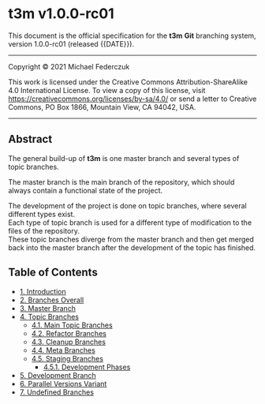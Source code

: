 <!-- TODO: release date -->

# t3m v1.0.0-rc01 #

This document is the official specification for the **t3m** **Git** branching system,
version 1.0.0-rc01 (released {{DATE}}).

---

Copyright &copy; 2021 Michael Federczuk

This work is licensed under the Creative Commons Attribution-ShareAlike 4.0 International License.
To view a copy of this license, visit <https://creativecommons.org/licenses/by-sa/4.0/> or send a letter to
Creative Commons, PO Box 1866, Mountain View, CA 94042, USA.

---

## Abstract ##

The general build-up of **t3m** is one master branch and several types of topic branches.

The master branch is the main branch of the repository, which should always contain a functional state of the project.

The development of the project is done on topic branches, where several different types exist.  
Each type of topic branch is used for a different type of modification to the files of the repository.  
These topic branches diverge from the master branch and then get merged back into the master branch after the
development of the topic has finished.

## Table of Contents ##

* [1. Introduction](introduction.md)
* [2. Branches Overall](branches-overall.md)
* [3. Master Branch](master-branch.md)
* [4. Topic Branches](topic-branches.md)
  * [4.1. Main Topic Branches](topic-branches/main-topics.md)
  * [4.2. Refactor Branches](topic-branches/refactor.md)
  * [4.3. Cleanup Branches](topic-branches/cleanup.md)
  * [4.4. Meta Branches](topic-branches/meta.md)
  * [4.5. Staging Branches](topic-branches/staging.md)
    * [4.5.1. Development Phases](topic-branches/development-phases.md)
* [5. Development Branch](development-branch.md)
* [6. Parallel Versions Variant](parallel-versions-variant.md)
* [7. Undefined Branches](undefined-branches.md)
